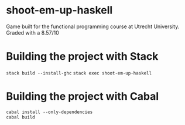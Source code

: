 # shoot-em-up-haskell

Game built for the functional programming course at Utrecht University. Graded with a 8.57/10

# Building the project with Stack

`stack build --install-ghc`
`stack exec shoot-em-up-haskell`

# Building the project with Cabal

`cabal install --only-dependencies`  
`cabal build`
